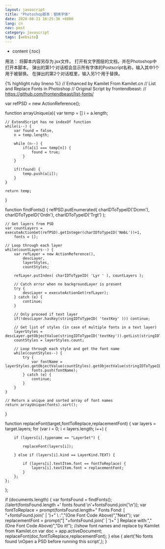 ```yaml
---
layout: javascript
title: "Photoshop脚本：替换字体"
date: 2020-08-21 16:25:36 +0800
lang: cn
nav: post
category: javascript
tags: [website]
---
```


* content
{:toc}

用法：
将脚本内容另存为.jsx文件。
打开有文字图层的文档，并在Photoshop中打开本脚本。
弹出的第1个对话框会显示所有字体的Postscript名称，输入其中1个用于被替换。
在弹出的第2个对话框里，输入另1个用于替换。

<!-- more -->
{% highlight ruby lineno %}
// Enhanced by Kamilet From Kamilet.cn
// List and Replace Fonts in Photoshop
// Original Script by frontendbeast:
// https://github.com/frontendbeast/list-fonts/

var refPSD = new ActionReference();

function arrayUnique(a){
    var temp = []
        i = a.length;

    // ExtendScript has no indexOf function
    while(i--) {
        var found = false,
        n = temp.length;

        while (n--) {
            if(a[i] === temp[n]) {
                found = true;
            }
        }

        if(!found) {
            temp.push(a[i]);
        }
    }

    return temp;
}

function findFonts() {
    refPSD.putEnumerated( charIDToTypeID('Dcmn'), charIDToTypeID('Ordn'), charIDToTypeID('Trgt') );

    // Get layers from PSD
    var countLayers = executeActionGet(refPSD).getInteger(charIDToTypeID('NmbL'))+1,
        fonts = [];

    // Loop through each layer
    while(countLayers--) {
        var refLayer = new ActionReference(),
            descLayer,
            layerStyles,
            countStyles;

        refLayer.putIndex( charIDToTypeID( 'Lyr ' ), countLayers );

        // Catch error when no backgroundLayer is present
        try {
            descLayer = executeActionGet(refLayer);
        } catch (e) {
            continue;
        }

        // Only proceed if text layer
        if(!descLayer.hasKey(stringIDToTypeID( 'textKey' ))) continue;

        // Get list of styles (in case of multiple fonts in a text layer)
        layerStyles = descLayer.getObjectValue(stringIDToTypeID('textKey')).getList(stringIDToTypeID('textStyleRange'));
        countStyles = layerStyles.count;

        // Loop through each style and get the font name
        while(countStyles--) {
            try {
                var fontName = layerStyles.getObjectValue(countStyles).getObjectValue(stringIDToTypeID('textStyle')).getString(stringIDToTypeID('fontPostScriptName'));
                fonts.push(fontName);
            } catch (e) {
                continue;
            }
        }
    }

    // Return a unique and sorted array of font names
    return arrayUnique(fonts).sort();
}

function replaceFont(target,fontToReplace,replacementFont)
{
    var layers = target.layers;
    for (var i = 0; i < layers.length; i++) {

        if (layers[i].typename == "LayerSet") {

            replaceFont(layers[i]);

        } else if (layers[i].kind == LayerKind.TEXT) {

            if (layers[i].textItem.font == fontToReplace) {
                layers[i].textItem.font = replacementFont;
            }
        };
    };
};

if (documents.length) {
    var fontsFound = findFonts();
    //alert(fontsFound.length +' fonts found \n'+fontsFound.join('\n'));
	var fontToReplace = prompt(fontsFound.length+" Fonts Fond: \[ "+fontsFound.join(' | ')+" \ :","\(One Font Code Above\)","Next");
	var replacementFont = prompt("\[ "+fontsFound.join(' | ')+" \] Replace with:","\(One Font Code Above\)","Do it!");
	//show font names and replace by Kamilet from Kamilet.cn
	var doc = app.activeDocument;
	replaceFont(doc,fontToReplace,replacementFont);
} else {
    alert('No fonts found \nOpen a PSD before running this script',);
}